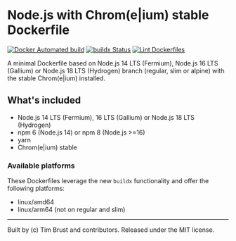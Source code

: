 # Node.js with Chrom(e|ium) stable Dockerfile

[![Docker Automated build](https://img.shields.io/docker/automated/timbru31/node-chrome.svg)](https://hub.docker.com/r/timbru31/node-chrome/)
[![buildx Status](https://github.com/timbru31/docker-node-chrome/workflows/buildx/badge.svg)](https://github.com/timbru31/docker-node-chrome/actions?query=workflow%3Abuildx)
[![Lint Dockerfiles](https://github.com/timbru31/docker-node-chrome/workflows/Lint%20Dockerfiles/badge.svg)](https://github.com/timbru31/docker-node-chrome/actions?query=workflow%3A%22Lint+Dockerfiles%22)

A minimal Dockerfile based on Node.js 14 LTS (Fermium), Node.js 16 LTS (Gallium) or Node.js 18 LTS (Hydrogen) branch (regular, slim or alpine) with the stable Chrom(e|ium) installed.

## What's included

- Node.js 14 LTS (Fermium), 16 LTS (Gallium) or Node.js 18 LTS (Hydrogen)
- npm 6 (Node.js 14) or npm 8 (Node.js >=16)
- yarn
- Chrom(e|ium) stable

### Available platforms

These Dockerfiles leverage the new `buildx` functionality and offer the following platforms:

- linux/amd64
- linux/arm64 (not on regular and slim)

---

Built by (c) Tim Brust and contributors. Released under the MIT license.
